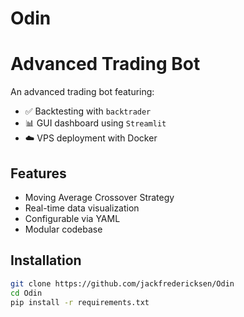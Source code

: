 # Odin
# Advanced Trading Bot

An advanced trading bot featuring:

- ✅ Backtesting with `backtrader`
- 📊 GUI dashboard using `Streamlit`
- ☁️ VPS deployment with Docker

## Features

- Moving Average Crossover Strategy
- Real-time data visualization
- Configurable via YAML
- Modular codebase

## Installation

```bash
git clone https://github.com/jackfredericksen/Odin
cd Odin
pip install -r requirements.txt
